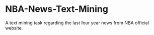 # NBA-News-Text-Mining
A text mining task regarding the last four year news from NBA official website.
